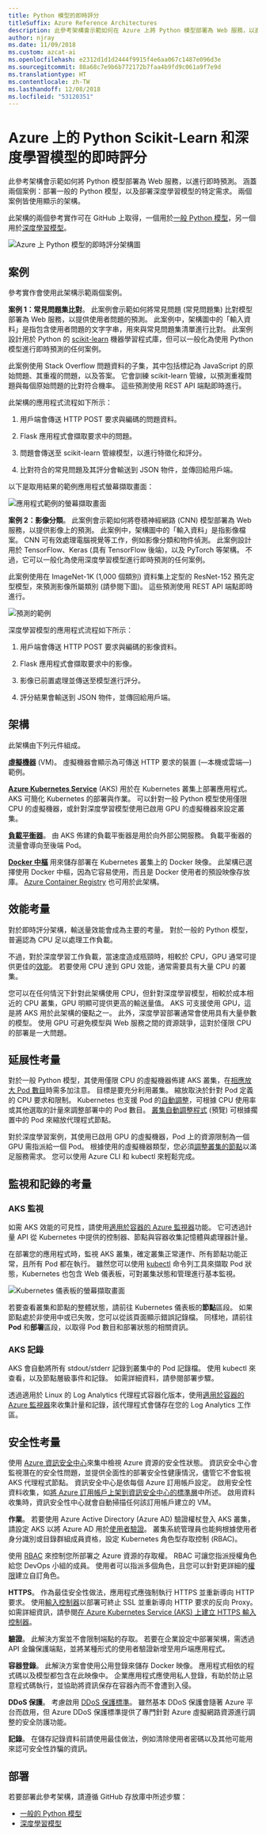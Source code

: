 ```yaml
---
title: Python 模型的即時評分
titleSuffix: Azure Reference Architectures
description: 此參考架構會示範如何在 Azure 上將 Python 模型部署為 Web 服務，以進行即時預測。
author: njray
ms.date: 11/09/2018
ms.custom: azcat-ai
ms.openlocfilehash: e2312d1d1d2444f9915f4e6aa067c1487e096d3e
ms.sourcegitcommit: 88a68c7e9b6b772172b7faa4b9fd9c061a9f7e9d
ms.translationtype: HT
ms.contentlocale: zh-TW
ms.lasthandoff: 12/08/2018
ms.locfileid: "53120351"
---
```

# <a name="real-time-scoring-of-python-scikit-learn-and-deep-learning-models-on-azure"></a>Azure 上的 Python Scikit-Learn 和深度學習模型的即時評分

此參考架構會示範如何將 Python 模型部署為 Web 服務，以進行即時預測。 涵蓋兩個案例：部署一般的 Python 模型，以及部署深度學習模型的特定需求。 兩個案例皆使用顯示的架構。

此架構的兩個參考實作可在 GitHub 上取得，一個用於[一般 Python 模型][github-python]，另一個用於[深度學習模型][github-dl]。

![Azure 上 Python 模型的即時評分架構圖](./_images/python-model-architecture.png)

## <a name="scenarios"></a>案例

參考實作會使用此架構示範兩個案例。

**案例 1：常見問題集比對**。 此案例會示範如何將常見問題 (常見問題集) 比對模型部署為 Web 服務，以提供使用者問題的預測。 此案例中，架構圖中的「輸入資料」是指包含使用者問題的文字字串，用來與常見問題集清單進行比對。 此案例設計用於 Python 的 [scikit-learn][scikit] 機器學習程式庫，但可以一般化為使用 Python 模型進行即時預測的任何案例。

此案例使用 Stack Overflow 問題資料的子集，其中包括標記為 JavaScript 的原始問題、其重複的問題，以及答案。 它會訓練 scikit-learn 管線，以預測重複問題與每個原始問題的比對符合機率。 這些預測使用 REST API 端點即時進行。

此架構的應用程式流程如下所示：

1. 用戶端會傳送 HTTP POST 要求與編碼的問題資料。

2. Flask 應用程式會擷取要求中的問題。

3. 問題會傳送至 scikit-learn 管線模型，以進行特徵化和評分。

4. 比對符合的常見問題及其評分會輸送到 JSON 物件，並傳回給用戶端。

以下是取用結果的範例應用程式螢幕擷取畫面：

![應用程式範例的螢幕擷取畫面](./_images/python-faq-matches.png)

**案例 2：影像分類**。 此案例會示範如何將卷積神經網路 (CNN) 模型部署為 Web 服務，以提供影像上的預測。 此案例中，架構圖中的「輸入資料」是指影像檔案。 CNN 可有效處理電腦視覺等工作，例如影像分類和物件偵測。 此案例設計用於 TensorFlow、Keras (具有 TensorFlow 後端)，以及 PyTorch 等架構。 不過，它可以一般化為使用深度學習模型進行即時預測的任何案例。

此案例使用在 ImageNet-1K (1,000 個類別) 資料集上定型的 ResNet-152 預先定型模型，來預測影像所屬類別 (請參閱下圖)。 這些預測使用 REST API 端點即時進行。

![預測的範例](./_images/python-example-predictions.png)

深度學習模型的應用程式流程如下所示：

1. 用戶端會傳送 HTTP POST 要求與編碼的影像資料。

2. Flask 應用程式會擷取要求中的影像。

3. 影像已前置處理並傳送至模型進行評分。

4. 評分結果會輸送到 JSON 物件，並傳回給用戶端。

## <a name="architecture"></a>架構

此架構由下列元件組成。

**[虛擬機器][vm]** (VM)。 虛擬機器會顯示為可傳送 HTTP 要求的裝置 (&mdash;本機或雲端&mdash;) 範例。

**[Azure Kubernetes Service][aks]** (AKS) 用於在 Kubernetes 叢集上部署應用程式。 AKS 可簡化 Kubernetes 的部署與作業。 可以針對一般 Python 模型使用僅限 CPU 的虛擬機器，或針對深度學習模型使用已啟用 GPU 的虛擬機器來設定叢集。

**[負載平衡器][lb]**。 由 AKS 佈建的負載平衡器是用於向外部公開服務。 負載平衡器的流量會導向至後端 Pod。

**[Docker 中樞][docker]** 用來儲存部署在 Kubernetes 叢集上的 Docker 映像。 此架構已選擇使用 Docker 中樞，因為它容易使用，而且是 Docker 使用者的預設映像存放庫。 [Azure Container Registry][acr] 也可用於此架構。

## <a name="performance-considerations"></a>效能考量

對於即時評分架構，輸送量效能會成為主要的考量。 對於一般的 Python 模型，普遍認為 CPU 足以處理工作負載。

不過，對於深度學習工作負載，當速度造成瓶頸時，相較於 CPU，GPU 通常可提供更佳的[效能][gpus-vs-cpus]。 若要使用 CPU 達到 GPU 效能，通常需要具有大量 CPU 的叢集。

您可以在任何情況下針對此架構使用 CPU，但針對深度學習模型，相較於成本相近的 CPU 叢集，GPU 明顯可提供更高的輸送量值。 AKS 可支援使用 GPU，這是將 AKS 用於此架構的優點之一。 此外，深度學習部署通常會使用具有大量參數的模型。 使用 GPU 可避免模型與 Web 服務之間的資源競爭，這對於僅限 CPU 的部署是一大問題。

## <a name="scalability-considerations"></a>延展性考量

對於一般 Python 模型，其使用僅限 CPU 的虛擬機器佈建 AKS 叢集，在[相應放大 Pod 數目][manually-scale-pods]時需多加注意。 目標是要充分利用叢集。 縮放取決於針對 Pod 定義的 CPU 要求和限制。 Kubernetes 也支援 Pod 的[自動調整][autoscale-pods]，可根據 CPU 使用率或其他選取的計量來調整部署中的 Pod 數目。 [叢集自動調整程式][autoscaler] (預覽) 可根據擱置中的 Pod 來縮放代理程式節點。

對於深度學習案例，其使用已啟用 GPU 的虛擬機器，Pod 上的資源限制為一個 GPU 需指派給一個 Pod。 根據使用的虛擬機器類型，您必須[調整叢集的節點][scale-cluster]以滿足服務需求。 您可以使用 Azure CLI 和 kubectl 來輕鬆完成。

## <a name="monitoring-and-logging-considerations"></a>監視和記錄的考量

### <a name="aks-monitoring"></a>AKS 監視

如需 AKS 效能的可見性，請使用[適用於容器的 Azure 監視器][monitor-containers]功能。 它可透過計量 API 從 Kubernetes 中提供的控制器、節點與容器收集記憶體與處理器計量。

在部署您的應用程式時，監視 AKS 叢集，確定叢集正常運作、所有節點功能正常，且所有 Pod 都在執行。 雖然您可以使用 [kubectl][kubectl] 命令列工具來擷取 Pod 狀態，Kubernetes 也包含 Web 儀表板，可對叢集狀態和管理進行基本監視。

![Kubernetes 儀表板的螢幕擷取畫面](./_images/python-kubernetes-dashboard.png)

若要查看叢集和節點的整體狀態，請前往 Kubernetes 儀表板的**節點**區段。 如果節點處於非使用中或已失敗，您可以從該頁面顯示錯誤記錄檔。 同樣地，請前往 **Pod** 和**部署**區段，以取得 Pod 數目和部署狀態的相關資訊。

### <a name="aks-logs"></a>AKS 記錄

AKS 會自動將所有 stdout/stderr 記錄到叢集中的 Pod 記錄檔。 使用 kubectl 來查看，以及節點層級事件和記錄。 如需詳細資料，請參閱部署步驟。

透過適用於 Linux 的 Log Analytics 代理程式容器化版本，使用[適用於容器的 Azure 監視器][monitor-containers]來收集計量和記錄，該代理程式會儲存在您的 Log Analytics 工作區。

## <a name="security-considerations"></a>安全性考量

使用 [Azure 資訊安全中心][security-center]來集中檢視 Azure 資源的安全性狀態。 資訊安全中心會監視潛在的安全性問題，並提供全面性的部署安全性健康情況，儘管它不會監視 AKS 代理程式節點。 資訊安全中心是依每個 Azure 訂用帳戶設定。 啟用安全性資料收集，如[將 Azure 訂用帳戶上架到資訊安全中心的標準層][get-started]中所述。 啟用資料收集時，資訊安全性中心就會自動掃描任何該訂用帳戶建立的 VM。

**作業**。 若要使用 Azure Active Directory (Azure AD) 驗證權杖登入 AKS 叢集，請設定 AKS 以將 Azure AD 用於[使用者驗證][aad-auth]。 叢集系統管理員也能夠根據使用者身分識別或目錄群組成員資格，設定 Kubernetes 角色型存取控制 (RBAC)。

使用 [RBAC][rbac] 來控制您所部署之 Azure 資源的存取權。 RBAC 可讓您指派授權角色給您 DevOps 小組的成員。 使用者可以指派多個角色，且您可以針對更詳細的[權限]建立自訂角色。

**HTTPS**。 作為最佳安全性做法，應用程式應強制執行 HTTPS 並重新導向 HTTP 要求。 使用[輸入控制器][ingress-controller]以部署可終止 SSL 並重新導向 HTTP 要求的反向 Proxy。 如需詳細資訊，請參閱[在 Azure Kubernetes Service (AKS) 上建立 HTTPS 輸入控制器][https-ingress]。

**驗證**。 此解決方案並不會限制端點的存取。 若要在企業設定中部署架構，需透過 API 金鑰保護端點，並將某種形式的使用者驗證新增至用戶端應用程式。

**容器登錄**。 此解決方案會使用公用登錄來儲存 Docker 映像。 應用程式相依的程式碼以及模型都包含在此映像中。 企業應用程式應使用私人登錄，有助於防止惡意程式碼執行，並協助將資訊保存在容器內而不會遭到入侵。

**DDoS 保護**。 考慮啟用 [DDoS 保護標準][ddos]。 雖然基本 DDoS 保護會隨著 Azure 平台而啟用，但 Azure DDoS 保護標準提供了專門針對 Azure 虛擬網路資源進行調整的安全防護功能。

**記錄**。 在儲存記錄資料前請使用最佳做法，例如清除使用者密碼以及其他可能用來認可安全性詐騙的資訊。

## <a name="deployment"></a>部署

若要部署此參考架構，請遵循 GitHub 存放庫中所述步驟：

- [一般的 Python 模型][github-python]
- [深度學習模型][github-dl]

<!-- links -->

[aad-auth]: /azure/aks/aad-integration
[acr]: /azure/container-registry/
[something]: https://kubernetes.io/docs/reference/access-authn-authz/authentication/
[aks]: /azure/aks/intro-kubernetes
[autoscaler]: /azure/aks/autoscaler
[autoscale-pods]: /azure/aks/tutorial-kubernetes-scale#autoscale-pods
[azcopy]: /azure/storage/common/storage-use-azcopy-linux
[ddos]: /azure/virtual-network/ddos-protection-overview
[docker]: https://hub.docker.com/
[get-started]: /azure/security-center/security-center-get-started
[github-python]: https://github.com/Azure/MLAKSDeployment
[github-dl]: https://github.com/Microsoft/AKSDeploymentTutorial
[gpus-vs-cpus]: https://azure.microsoft.com/en-us/blog/gpus-vs-cpus-for-deployment-of-deep-learning-models/
[https-ingress]: /azure/aks/ingress-tls
[ingress-controller]: https://kubernetes.io/docs/concepts/services-networking/ingress/
[kubectl]: https://kubernetes.io/docs/tasks/tools/install-kubectl/
[lb]: /azure/load-balancer/load-balancer-overview
[manually-scale-pods]: /azure/aks/tutorial-kubernetes-scale#manually-scale-pods
[monitor-containers]: /azure/monitoring/monitoring-container-insights-overview
[權限]: /azure/aks/concepts-identity
[rbac]: /azure/active-directory/role-based-access-control-what-is
[scale-cluster]: /azure/aks/scale-cluster
[scikit]: https://pypi.org/project/scikit-learn/
[security-center]: /azure/security-center/security-center-intro
[vm]: /azure/virtual-machines/
